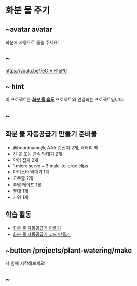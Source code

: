 # 화분 물 주기

## ~avatar avatar

화분에 자동으로 물을 주세요!

## ~

https://youtu.be/7eC_VjH1eP0

## ~ hint

이 프로젝트는 **[화분 흙 습도](/projects/soil-moisture)** 프로젝트와 연결되는 프로젝트입니다.

## ~

## 화분 물 자동공급기 만들기 준비물

* @boardname@, AAA 건전지 2개, 배터리 팩
* 긴 못 또는 금속 막대기 2개
* 악어 집게 2개
* 1 micro servo + 3 male-to-croc clips
* 아이스바 막대기 1개
* 고무줄 2개
* 투명 테이프 1롤
* 빨대 1개
* 가위 1개

## 학습 활동

* [화분 물 자동공급기 만들기](/projects/plant-watering/make) 
* [화분 물 자동공급기 코드 만들기](/projects/plant-watering/code)

## ~button /projects/plant-watering/make

자 함께 시작해보세요!

## ~